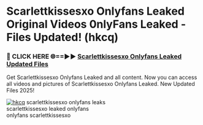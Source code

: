 # Scarlettkissesxo Onlyfans Leaked Original Videos 0nlyFans Leaked - Files Updated! (hkcq)

<h3>🔴 CLICK HERE 🌐==►► <a href="https://tinyurl.com/x26r9saj" rel="nofollow">Scarlettkissesxo Onlyfans Leaked Updated Files</a></h3>

Get Scarlettkissesxo Onlyfans Leaked and all content. Now you can access all videos and pictures of Scarlettkissesxo Onlyfans Leaked. New Updated Files 2025!

[![hkcq](https://i.imgur.com/LkgZPqh.gif)](https://tinyurl.com/x26r9saj)
scarlettkissesxo onlyfans leaks<br>
scarlettkissesxo leaked onlyfans<br>
onlyfans scarlettkissesxo